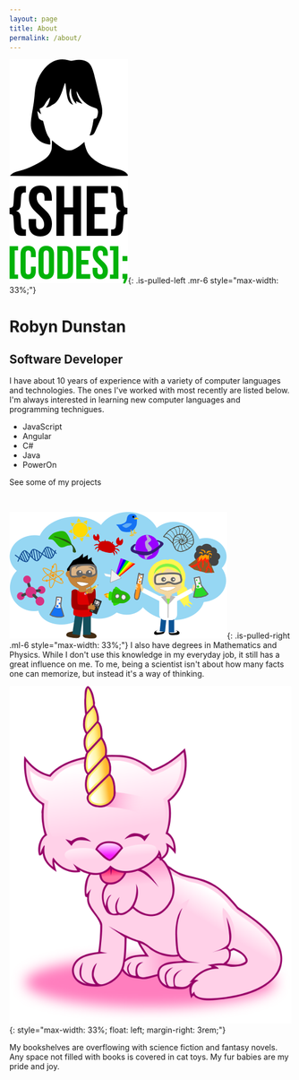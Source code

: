 ```yaml
---
layout: page
title: About
permalink: /about/
---
```


![She Codes](/assets/img/coding.png){: .is-pulled-left .mr-6 style="max-width: 33%;"}
# Robyn Dunstan
## Software Developer

I have about 10 years of experience with a variety of computer languages and technologies. The ones I've worked with most recently are listed below. I'm always interested in learning new computer languages and programming technigues.

 - JavaScript
 - Angular
 - C#
 - Java
 - PowerOn

See some of my projects <!-- make this a button -->

<br clear="left" />

![Science](/assets/img/science.png){: .is-pulled-right .ml-6 style="max-width: 33%;"}
I also have degrees in Mathematics and Physics. While I don't use this knowledge in my everyday job, it still has a great influence on me. To me, being a scientist isn't about how many facts one can memorize, but instead it's a way of thinking. 

![Desktop View](/assets/img/caticorn.svg){: style="max-width: 33%; float: left; margin-right: 3rem;"}

My bookshelves are overflowing with science fiction and fantasy novels. Any space not filled with books is covered in cat toys. My fur babies are my pride and joy.

<!-- Professional, job stuff, computer languages -->

<!-- Cats -->

<!-- Astronomy/Science/Math -->

<!-- Reading/Stories/Anime -->

<!-- Crafts/Crochet/3D Printing -->